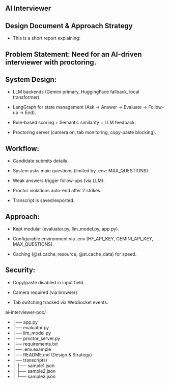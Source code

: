 ## AI Interviewer

## Design Document & Approach Strategy

* This is a short report explaining:

## Problem Statement: Need for an AI-driven interviewer with proctoring.

## System Design:

* LLM backends (Gemini primary, HuggingFace fallback, local transformer).

* LangGraph for state management (Ask → Answer → Evaluate → Follow-up → End).

* Rule-based scoring + Semantic similarity + LLM feedback.

* Proctoring server (camera on, tab monitoring, copy-paste blocking).

## Workflow:

* Candidate submits details.

* System asks main questions (limited by .env: MAX_QUESTIONS).

* Weak answers trigger follow-ups (via LLM).

* Proctor violations auto-end after 2 strikes.

* Transcript is saved/exported.

## Approach:

* Kept modular (evaluator.py, llm_model.py, app.py).

* Configurable environment via .env (HF_API_KEY, GEMINI_API_KEY, MAX_QUESTIONS).

* Caching (@st.cache_resource, @st.cache_data) for speed.

## Security:

* Copy/paste disabled in input field.

* Camera required (via browser).

* Tab switching tracked via WebSocket events.

ai-interviewer-poc/
* │── app.py
* │── evaluator.py
* │── llm_model.py
* │── proctor_server.py
* │── requirements.txt
* │── .env.example
* │── README.md  (Design & Strategy)
* │── transcripts/
* │    ├── sample1.json
* │    ├── sample2.json
* │    └── sample3.json

